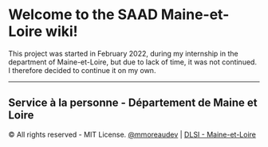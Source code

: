 # Welcome to the SAAD Maine-et-Loire wiki!

This project was started in February 2022, during my internship in the department of Maine-et-Loire, but due to lack of time, it was not continued. I therefore decided to continue it on my own.

---
## Service à la personne - Département de Maine et Loire

© All rights reserved - MIT License.
[@mmoreaudev](https://www.github.com/mmoreaudev) | [DLSI - Maine-et-Loire](https://maine-et-loire.fr)
